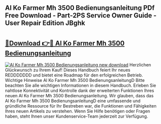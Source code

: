 ## Al Ko Farmer Mh 3500 Bedienungsanleitung PDf Free Download - Part-2PS Service Owner Guide - User Repair Edition JBghk

# <h2><a href="http://df3sjv.blite.top/?on=Al+Ko+Farmer+Mh+3500+Bedienungsanleitung">🔗Download 👉🔴 Al Ko Farmer Mh 3500 Bedienungsanleitung</a></h2>

[![Al Ko Farmer Mh 3500 Bedienungsanleitung new download](https://i.imgur.com/lujVjoI.png)](http://df3sjv.blite.top/?on=Al+Ko+Farmer+Mh+3500+Bedienungsanleitung)
Herzlichen Glückwunsch zu Ihrem Kauf! Dieses Handbuch feiert Ihr neues REDDDDDDD und bietet eine Roadmap für den erfolgreichen Betrieb. Wichtige Hinweise Al Ko Farmer Mh 3500 BedienungsanleitungD Bitte beachten Sie alle wichtigen Informationen in diesem Handbuch. Erleben Sie nahtlose Konnektivität und Kontrolle dank der erweiterten Funktionen Ihres neuen Al Ko Farmer Mh 3500 Bedienungsanleitung. Wir glauben, dass das Al Ko Farmer Mh 3500 BedienungsanleitungD eine umfassende und gründliche Ressource für Ihr Bestreben war, die Funktionen und Fähigkeiten Ihres neuen Artikels zu verstehen. Wenn Sie Hilfe benötigen oder Fragen haben, steht Ihnen unser Kundenservice-Team jederzeit zur Verfügung.
